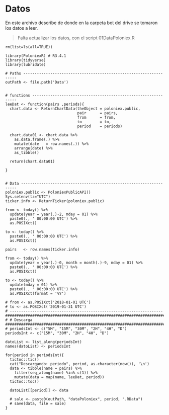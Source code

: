 
# Datos

En este archivo describe de donde en la carpeta bot del drive se tomaron los datos a leer.

> Falta actualizar los datos, con el script 01DataPoloniex.R


    rm(list=ls(all=TRUE))
    
    library(PoloniexR) # R3.4.1
    library(tidyverse)
    library(lubridate)
    
    # Paths -------------------------------------------------------------------
    outPath <- file.path('Data') 
    
    
    # functions ---------------------------------------------------------------
    leeDat <- function(pairs ,periods){
      chart.data <- ReturnChartData(theObject = poloniex.public,
                                    pair      = pairs,
                                    from      = from,
                                    to        = to,
                                    period    = periods)
      
      chart.data01 <- chart.data %>%
        as.data.frame(.) %>%
        mutate(date   = row.names(.)) %>%
        arrange(date) %>% 
        as_tibble()
      
      return(chart.data01)
      
    }
    
    
    # Data --------------------------------------------------------------------
    poloniex.public <- PoloniexPublicAPI()
    Sys.setenv(tz="UTC")
    ticker.info <- ReturnTicker(poloniex.public)
    
    from <- today() %>% 
      update(year = year(.)-2, mday = 01) %>% 
      paste0(., ' 00:00:00 UTC') %>% 
      as.POSIXct()
    
    to <- today() %>% 
      paste0(., ' 00:00:00 UTC') %>% 
      as.POSIXct()
    
    pairs   <- row.names(ticker.info)
    
    from <- today() %>% 
      update(year = year(.)-0, month = month(.)-9, mday = 01) %>% 
      paste0(., ' 00:00:00 UTC') %>% 
      as.POSIXct()
    
    to <- today() %>% 
      update(mday = 01) %>% 
      paste0(., ' 00:00:00 UTC') %>%
      as.POSIXct(format = '%Y')
      
    # from <- as.POSIXct('2018-01-01 UTC')
    # to <- as.POSIXct('2019-01-31 UTC')
    # --------------------------------------------------------------------
    ################################################################################
    # # Descarga
    ################################################################################
    # periodsInt <- c("5M", "15M", "30M", "2H", "4H", "D")
    periodsInt <- c("15M", "30M", "2H", "4H", "D")
    
    datoList <- list_along(periodsInt)
    names(datoList) <- periodsInt
    
    for(period in periodsInt){
      tictoc::tic()
      cat("Descargando: periodo", period, as.character(now()), '\n')
      data <- tibble(name = pairs) %>% 
        filter(seq_along(name) %in% c(1)) %>% 
        mutate(data = map(name, leeDat, period))
      tictoc::toc()
      
      datoList[[period]] <- data
      
      # sale <- paste0(outPath, "dataPoloniex", period, ".RData")
      # save(data, file = sale)
    }





